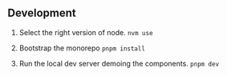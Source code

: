 ## Development

1. Select the right version of node.
   `nvm use`

2. Bootstrap the monorepo
   `pnpm install`

3. Run the local dev server demoing the components.
   `pnpm dev`
